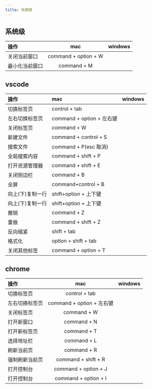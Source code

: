 ```yaml
---
title: 快捷键
---
```


## 系统级

| 操作           |         mac          | windows |
| :------------- | :------------------: | :-----: |
| 关闭当前窗口   | command + option + W |         |
| 最小化当前窗口 |     command + M      |         |

## vscode

| 操作             | mac                       | windows |
| :--------------- | :------------------------ | :-----: |
| 切换标签页       | control + tab             |         |
| 左右切换标签页   | command + option + 左右键 |         |
| 关闭标签页       | command + W               |         |
| 新建文件         | command + control + S     |         |
| 搜索文件         | command + P(esc 取消)     |         |
| 全局搜索内容     | command + shift + P       |         |
| 打开资源管理器   | command + shift + E       |         |
| 关闭侧边栏       | command + B               |         |
| 全屏             | command+control + B       |         |
| 向上(下)复制一行 | shift+option + 上下键     |         |
| 向上(下)复制一行 | shift+option + 上下键     |         |
| 撤销             | command + Z               |         |
| 重做             | command + shift + Z       |         |
| 反向缩紧         | shift + tab               |         |
| 格式化           | option + shift + tab      |         |
| 关闭其他标签     | command + option + T      |         |

## chrome

| 操作           |            mac            | windows |
| :------------- | :-----------------------: | :-----: |
| 切换标签页     |       control + tab       |         |
| 左右切换标签页 | command + option + 左右键 |         |
| 关闭标签页     |        command + W        |         |
| 打开新窗口     |        command + N        |         |
| 打开新标签页   |        command + T        |         |
| 选择地址栏     |        command + L        |         |
| 刷新当前页     |        command + R        |         |
| 强制刷新当前页 |    command + shift + R    |         |
| 打开控制台     |   command + option + J    |         |
| 打开控制台     |   command + option + I    |         |

